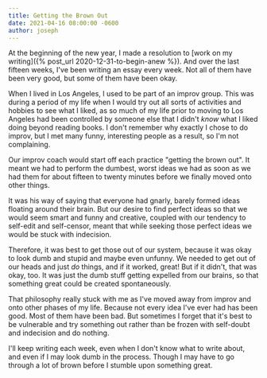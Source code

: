 ```yaml
---
title: Getting the Brown Out
date: 2021-04-16 08:00:00 -0600
author: joseph
---
```


At the beginning of the new year, I made a resolution to [work on my writing]({% post_url 2020-12-31-to-begin-anew %}). And over the last fifteen weeks, I've been writing an essay every week. Not all of them have been very good, but some of them have been okay.

When I lived in Los Angeles, I used to be part of an improv group. This was during a period of my life when I would try out all sorts of activities and hobbies to see what I liked, as so much of my life prior to moving to Los Angeles had been controlled by someone else that I didn't *know* what I liked doing beyond reading books. I don't remember why exactly I chose to do improv, but I met many funny, interesting people as a result, so I'm not complaining.

Our improv coach would start off each practice "getting the brown out". It meant we had to perform the dumbest, worst ideas we had as soon as we had them for about fifteen to twenty minutes before we finally moved onto other things.

It was his way of saying that everyone had gnarly, barely formed ideas floating around their brain. But our desire to find perfect ideas so that we would seem smart and funny and creative, coupled with our tendency to self-edit and self-censor, meant that while seeking those perfect ideas we would be stuck with indecision.

Therefore, it was best to get those out of our system, because it was okay to look dumb and stupid and maybe even unfunny. We needed to get out of our heads and just *do* things, and if it worked, great! But if it didn't, that was okay, too. It was just the dumb stuff getting expelled from our brains, so that something great could be created spontaneously.

That philosophy really stuck with me as I've moved away from improv and onto other phases of my life. Because not every idea I've ever had has been good. Most of them have been bad. But sometimes I forget that it's best to be vulnerable and try something out rather than be frozen with self-doubt and indecision and do nothing.

I'll keep writing each week, even when I don't know what to write about, and even if I may look dumb in the process. Though I may have to go through a lot of brown before I stumble upon something great.
